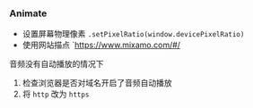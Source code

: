 ### Animate
- 设置屏幕物理像素 `.setPixelRatio(window.devicePixelRatio)`
- 使用网站描点 `https://www.mixamo.com/#/

音频没有自动播放的情况下
1. 检查浏览器是否对域名开启了音频自动播放
2. 将 `http` 改为 `https`
